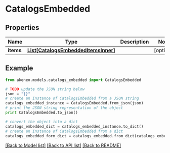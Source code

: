# CatalogsEmbedded


## Properties
Name | Type | Description | Notes
------------ | ------------- | ------------- | -------------
**items** | [**List[CatalogsEmbeddedItemsInner]**](CatalogsEmbeddedItemsInner.md) |  | [optional] 

## Example

```python
from akeneo.models.catalogs_embedded import CatalogsEmbedded

# TODO update the JSON string below
json = "{}"
# create an instance of CatalogsEmbedded from a JSON string
catalogs_embedded_instance = CatalogsEmbedded.from_json(json)
# print the JSON string representation of the object
print CatalogsEmbedded.to_json()

# convert the object into a dict
catalogs_embedded_dict = catalogs_embedded_instance.to_dict()
# create an instance of CatalogsEmbedded from a dict
catalogs_embedded_form_dict = catalogs_embedded.from_dict(catalogs_embedded_dict)
```
[[Back to Model list]](../README.md#documentation-for-models) [[Back to API list]](../README.md#documentation-for-api-endpoints) [[Back to README]](../README.md)


